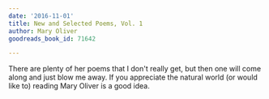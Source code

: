 ```yaml
---
date: '2016-11-01'
title: New and Selected Poems, Vol. 1
author: Mary Oliver
goodreads_book_id: 71642

---
```

There are plenty of her poems that I don't really get, but then one will come along and just blow me away. If you appreciate the natural world (or would like to) reading Mary Oliver is a good idea.
